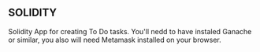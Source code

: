 ## SOLIDITY
Solidity App for creating To Do tasks.
You'll nedd to have instaled Ganache or similar, 
you also will need Metamask installed on your browser.
